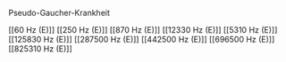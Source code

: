 Pseudo-Gaucher-Krankheit

[[60 Hz (E)]]
[[250 Hz (E)]]
[[870 Hz (E)]]
[[12330 Hz (E)]]
[[5310 Hz (E)]]
[[125830 Hz (E)]]
[[287500 Hz (E)]]
[[442500 Hz (E)]]
[[696500 Hz (E)]]
[[825310 Hz (E)]]